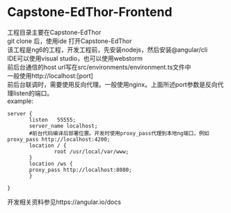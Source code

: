 # Capstone-EdThor-Frontend
工程目录主要在Capstone-EdThor <br/>
git clone 后，使用ide 打开Capstone-EdThor <br/>
该工程是ng6的工程，开发工程前，先安装nodejs，然后安装@angular/cli <br/>
IDE可以使用visual studio，也可以使用webstorm <br/>
前后台通信的host url写在src/environments/environment.ts文件中<br/>
一般使用http://localhost:[port]<br/>
前后台联调时，需要使用反向代理。一般使用nginx。上面所述port参数是反向代理listen的端口。<br/>
 example:<br/>
 ```
server {
        listen   55555;
        server_name localhost;
        #前台代码编译后部署位置。开发时使用proxy_pass代理到本地ng端口，例如 proxy_pass http://localhost:4200;
        location / {
                root /usr/local/var/www;
        }
        location /ws {
        proxy_pass http://localhost:8080;
        }

}
```
 
开发相关资料参见https://angular.io/docs <br/>
